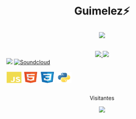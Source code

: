 
# <p align="center">Guimelez⚡</p>
<p align="center">
  <a href="https://github.com/Guimelez/Guimelez"><img src="https://github.com/Guimelez/Readme.file/blob/main/Index.html"></a>
</p>
<br>
<div align="center">
  <a href="https://github.com/Guimelez">
  <img height="180em" src="https://github-readme-stats.vercel.app/api?username=Guimelez&show_icons=true&theme=dracula&include_all_commits=true&count_private=true"/>
  <img height="180em" src="https://github-readme-stats.vercel.app/api/top-langs/?username=Guimelez&layout=compact&langs_count=7&theme=dracula"/>
</div>
    <a href="https://www.google.com/url?sa=t&source=web&rct=j&opi=89978449&url=https://www.instagram.com/guimelez/&ved=2ahUKEwj-pILF5LWFAxX5BLkGHeQuDZ0Qjjh6BAgREAE&usg=AOvVaw1N9dbIGNgViZN5FyMmoJWl" target="_blank"><img src="https://img.shields.io/badge/-Instagram-%23E4405F?style=for-the-badge&logo=instagram&logoColor=white" target="_blank"></a>
   <a href="https://m.soundcloud.com/guilherme-luis-gerelli/sets/minhas"><img alt="Soundcloud" title="Minhas Musica" src="https://shields.io/badge/-Soundcloud-critical.svg?&style=for-the-badge&logo=soundcloud&logoColor=white"></a>
<div style="display: inline_block"><br>
  <img align="center" alt="Gui-Js" height="30" width="40" src="https://raw.githubusercontent.com/devicons/devicon/master/icons/javascript/javascript-plain.svg">
  <img align="center" alt="Gui-HTML" height="30" width="40" src="https://raw.githubusercontent.com/devicons/devicon/master/icons/html5/html5-original.svg">
  <img align="center" alt="Gui-CSS" height="30" width="40" src="https://raw.githubusercontent.com/devicons/devicon/master/icons/css3/css3-original.svg">
  <img align="center" alt="Gui-Python" height="30" width="40" src="https://raw.githubusercontent.com/devicons/devicon/master/icons/python/python-original.svg">
</div>
  </br>
    <p align="center">
   Visitantes
    </p>
<p align="center">  <img alingn="center" src="https://profile-counter.glitch.me/Guimelez/count.svg" /></p>
